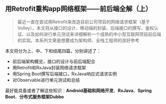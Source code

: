 ## 用Retrofit重构app网络框架——前后端全解（上）
>最近一直在尝试用Retrofit来改造目前公司项目的网络请求框架（基于Volley），本文将从接口的设计、移动端的封装、后端接口的撰写、鉴权认证、以及如何进行单元测试来详细解析一个成熟的中小型互联网项目前后端的实现。本系列文章是想要成为架构师、全栈工程师的良好参考

本文将分为上、中、下和结尾四篇，分别讲述了：
* 前后端架构概览，接口的设计与前后端配合
* 用Retrofit和RxJava封装网络请求框架
* 用Spring Boot撰写后端接口，RxJava响应式请求实例
* 对Observable进行单元测试和总结

最好能具备或者了解这些知识：**Android基础和网络开发**、**RxJava**、**Spring Boot**、**分布式服务框架Dubbo**
